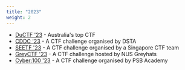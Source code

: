 ```yaml
---
title: "2023"
weight: 2
---
```


- [DuCTF '23](/ctfs/ductf23/) - Australia's top CTF
- [CDDC '23](https://www.dsta.gov.sg/) - A CTF challenge organised by DSTA
- [SEETF '23](https://seetf.sg/seetf/about) - A CTF challenge organised by a Singapore CTF team
- [GreyCTF '23](https://ctf.nusgreyhats.org/) - A CTF challenge hosted by NUS Greyhats
- [Cyber:100 '23](https://openhouse.psb-academy.edu.sg/cyber-100) - A CTF challenge organised by PSB Academy